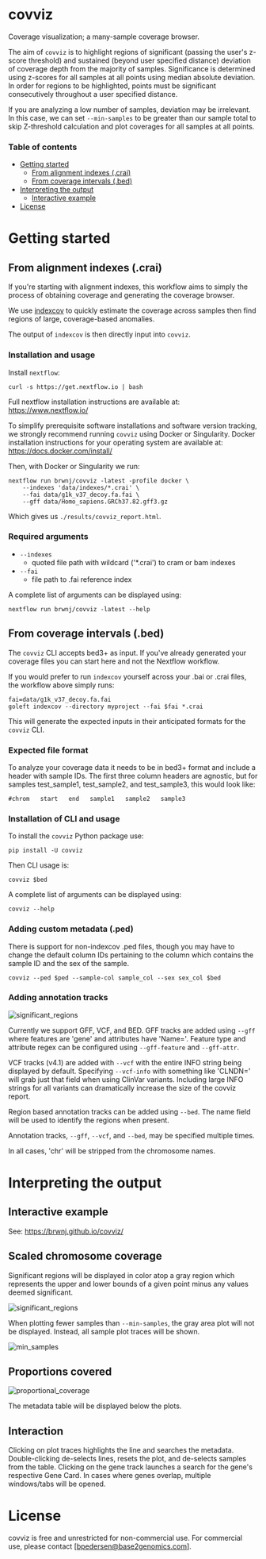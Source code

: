 # covviz

Coverage visualization; a many-sample coverage browser.

The aim of `covviz` is to highlight regions of significant
(passing the user's z-score threshold) and sustained (beyond user specified
distance) deviation of coverage depth from the majority of samples. Significance is determined
using z-scores for all samples at all points using median absolute deviation.
In order for regions to be highlighted, points must be significant
consecutively throughout a user specified distance.

If you are analyzing a low number of samples, deviation may be irrelevant. In
this case, we can set `--min-samples` to be greater than our sample total
to skip Z-threshold calculation and plot coverages for all samples at all
points.

### Table of contents

- [Getting started](#getting-started)
  * [From alignment indexes (.crai)](#from-alignment-indexes--crai-)
  * [From coverage intervals (.bed)](#from-coverage-intervals--bed-)
- [Interpreting the output](#interpreting-the-output)
  * [Interactive example](#interactive-example)
- [License](#license)

# Getting started

## From alignment indexes (.crai)

If you're starting with alignment indexes, this workflow aims to simply the
process of obtaining coverage and generating the coverage browser.

We use [indexcov](https://github.com/brentp/goleft/tree/master/indexcov)
to quickly estimate the coverage across samples then find regions of large,
coverage-based anomalies.

The output of `indexcov` is then directly input into `covviz`.

### Installation and usage

Install `nextflow`:

```
curl -s https://get.nextflow.io | bash
```

Full nextflow installation instructions are available at:
https://www.nextflow.io/

To simplify prerequisite software installations and software version tracking,
we strongly recommend running `covviz` using Docker or Singularity. Docker
installation instructions for your operating system are available at:
https://docs.docker.com/install/

Then, with Docker or Singularity we run:

```
nextflow run brwnj/covviz -latest -profile docker \
    --indexes 'data/indexes/*.crai' \
    --fai data/g1k_v37_decoy.fa.fai \
    --gff data/Homo_sapiens.GRCh37.82.gff3.gz
```

Which gives us `./results/covviz_report.html`.

### Required arguments

+ `--indexes`
    + quoted file path with wildcard ('*.crai') to cram or bam indexes
+ `--fai`
    + file path to .fai reference index

A complete list of arguments can be displayed using:

```
nextflow run brwnj/covviz -latest --help
```

## From coverage intervals (.bed)

The `covviz` CLI accepts bed3+ as input. If you've already generated your coverage files you can start here and not the Nextflow workflow.

If you would prefer to run `indexcov` yourself across your .bai or .crai files, the workflow above simply runs:

```
fai=data/g1k_v37_decoy.fa.fai
goleft indexcov --directory myproject --fai $fai *.crai
```

This will generate the expected inputs in their anticipated formats for the `covviz` CLI.

### Expected file format

To analyze your coverage data it needs to be in bed3+ format and include a
header with sample IDs. The first three column headers are agnostic, but
for samples test_sample1, test_sample2, and test_sample3, this would look like:

```
#chrom   start   end   sample1   sample2   sample3
```

### Installation of CLI and usage

To install the `covviz` Python package use:

```
pip install -U covviz
```

Then CLI usage is:

```
covviz $bed
```

A complete list of arguments can be displayed using:

```
covviz --help
```

### Adding custom metadata (.ped)

There is support for non-indexcov .ped files, though you may have to change
the default column IDs pertaining to the column which contains the sample ID
and the sex of the sample.

```
covviz --ped $ped --sample-col sample_col --sex sex_col $bed
```

### Adding annotation tracks

![significant_regions](data/img/covviz_tracks.gif)

Currently we support GFF, VCF, and BED. GFF tracks are added using `--gff`
where features are 'gene' and attributes have 'Name='. Feature type and
attribute regex can be configured using `--gff-feature` and `--gff-attr`.

VCF tracks (v4.1) are added with `--vcf` with the entire INFO string
being displayed by default. Specifying `--vcf-info` with something like
'CLNDN=' will grab just that field when using ClinVar variants. Including
large INFO strings for all variants can dramatically increase the size
of the covviz report.

Region based annotation tracks can be added using `--bed`. The name field
will be used to identify the regions when present.

Annotation tracks, `--gff`, `--vcf`, and `--bed`, may be specified
multiple times.

In all cases, 'chr' will be stripped from the chromosome names.

# Interpreting the output

## Interactive example

See: https://brwnj.github.io/covviz/

## Scaled chromosome coverage

Significant regions will be displayed in color atop a gray region which
represents the upper and lower bounds of a given point minus any values
deemed significant.

![significant_regions](data/img/significant_regions.png)

When plotting fewer samples than `--min-samples`, the gray area plot
will not be displayed. Instead, all sample plot traces will be shown.

![min_samples](data/img/min_samples.png)

## Proportions covered

![proportional_coverage](data/img/proportional_coverage.png)

The metadata table will be displayed below the plots.

## Interaction

Clicking on plot traces highlights the line and searches the metadata.
Double-clicking de-selects lines, resets the plot, and de-selects
samples from the table. Clicking on the gene track launches a search
for the gene's respective Gene Card. In cases where genes overlap,
multiple windows/tabs will be opened.

# License

covviz is free and unrestricted for non-commercial use. For commercial use,
please contact [bpedersen@base2genomics.com].
